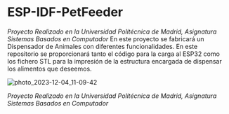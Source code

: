 # ESP-IDF-PetFeeder
*Proyecto Realizado en la Universidad Politécnica de Madrid, Asignatura Sistemas Basados en Computador*
En este proyecto se fabricará un Dispensador de Animales con diferentes funcionalidades.
En este repositorio se proporcionará tanto el código para la carga al ESP32 como los fichero STL para la impresión de la estructura encargada de dispensar los alimentos que deseemos.


![photo_2023-12-04_11-09-42](https://github.com/Rubbit04/ESP-IDF-PetFeeder/assets/73599929/711dc721-b3f1-48a5-8e7b-65987319830f)





*Proyecto Realizado en la Universidad Politécnica de Madrid, Asignatura Sistemas Basados en Computador*
